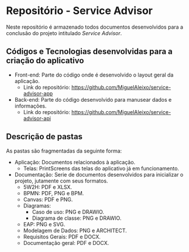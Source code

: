 # Repositório - Service Advisor

Neste repositório é armazenado todos documentos desenvolvidos para a conclusão do projeto intitulado *Service Advisor*.

## Códigos e Tecnologias desenvolvidas para a criação do aplicativo
   - Front-end: Parte do código onde é desenvolvido o layout geral da aplicação.
        - Link do repositório: https://github.com/MiguelAleixo/service-advisor-app
   - Back-end: Parte do código desenvolvido para manusear dados e informações.
        - Link do repositório: https://github.com/MiguelAleixo/service-advisor-api

## Descrição de pastas

As pastas são fragmentadas da seguinte forma:

 - Aplicação: Documentos relacionados à aplicação.
    - Telas: PrintScreens das telas do aplicativo já em funcionamento.
 - Documentação: Serie de documentos desenvolvidos para inicializar o projeto,  jutamente com seus formatos.
    - 5W2H: PDF e XLSX.
    - BPMN: PDF, PNG e BPM.
    - Canvas: PDF e PNG.
    - Diagramas: 
        - Caso de uso: PNG e DRAWIO.
        - Diagrama de classe: PNG e DRAWIO.
    - EAP: PNG e SVG.
    - Modelagem de Dados: PNG e ARCHITECT.
    - Requisitos Gerais: PDF e DOCX.
    - Documentação geral: PDF e DOCX.
